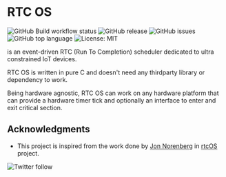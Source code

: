 # RTC OS

<!-- ![](https://github.com/<OWNER>/<REPOSITORY>/workflows/<WORKFLOW_NAME>/badge.svg) -->
![GitHub Build workflow status](https://github.com/kaizoku-oh/rtcos/workflows/main/badge.svg)
![GitHub release](https://img.shields.io/github/v/release/kaizoku-oh/rtcos)
![GitHub issues](https://img.shields.io/github/issues/kaizoku-oh/rtcos)
![GitHub top language](https://img.shields.io/github/languages/top/kaizoku-oh/rtcos)
![License: MIT](https://img.shields.io/badge/License-MIT-blue.svg)

is an event-driven RTC (Run To Completion) scheduler dedicated to ultra constrained IoT devices.

RTC OS is written in pure C and doesn't need any thirdparty library or dependency to work.

Being hardware agnostic, RTC OS can work on any hardware platform that can provide a hardware timer tick and optionally an interface to enter and exit critical section.

## Acknowledgments
- This project is inspired from the work done by [Jon Norenberg](https://github.com/norenberg99) in [rtcOS](https://github.com/norenberg99/rtcOS) project.

![Twitter follow](https://img.shields.io/twitter/follow/kaizoku_ouh?style=social)